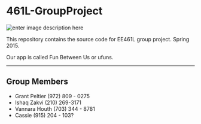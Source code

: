 # 461L-GroupProject


![enter image description here](https://github.com/grantpeltier/461L-GroupProject/blob/master/FunBetweenUs/app/src/main/res/drawable/ufuns.png)

This repository contains the source code for EE461L group project. Spring 2015.

Our app is called Fun Between Us or ufuns. 

----------------------------------------------


## Group Members
* Grant Peltier (972) 809 - 0275
* Ishaq Zakvi (210) 269-3171
* Vannara Houth (703) 344 - 8781
* Cassie (915) 204 - 103?
